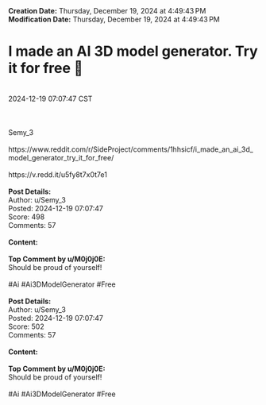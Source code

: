 <div><b>Creation Date:</b> Thursday, December 19, 2024 at 4:49:43 PM<br></div>
<div><b>Modification Date:</b> Thursday, December 19, 2024 at 4:49:43 PM<br></div>
<div><h1>I made an AI 3D model generator. Try it for free 👀</h1></div>
<div><br></div>
<div> 2024-12-19 07:07:47 CST</div>
<div><br></div>
<div><br></div>
<div><br></div>
<div>Semy_3</div>
<div><br></div>
<div>https://www.reddit.com/r/SideProject/comments/1hhsicf/i_made_an_ai_3d_model_generator_try_it_for_free/</div>
<div><br></div>
<div>https://v.redd.it/u5fy8t7x0t7e1</div>


<div><br></div>
<div><b>Post Details:</b><br></div>
<div>Author: u/Semy_3</div>
<div>Posted: 2024-12-19 07:07:47</div>
<div>Score: 498</div>
<div>Comments: 57</div>
<div><br></div>
<div><b>Content:</b></div>
<div></div>

<div><br></div>
<div><b>Top Comment by u/M0j0j0E:</b></div>
<div>Should be proud of yourself!</div>

<div><br></div>
<div>#Ai #Ai3DModelGenerator #Free</div>

<div><br></div>
<div><b>Post Details:</b><br></div>
<div>Author: u/Semy_3</div>
<div>Posted: 2024-12-19 07:07:47</div>
<div>Score: 502</div>
<div>Comments: 57</div>
<div><br></div>
<div><b>Content:</b></div>
<div></div>

<div><br></div>
<div><b>Top Comment by u/M0j0j0E:</b></div>
<div>Should be proud of yourself!</div>

<div><br></div>
<div>#Ai #Ai3DModelGenerator #Free</div>
